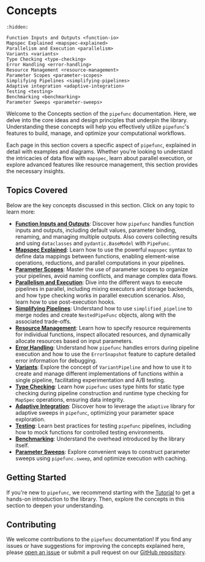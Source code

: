 # Concepts

```{toctree}
:hidden:

Function Inputs and Outputs <function-io>
Mapspec Explained <mapspec-explained>
Parallelism and Execution <parallelism>
Variants <variants>
Type Checking <type-checking>
Error Handling <error-handling>
Resource Management <resource-management>
Parameter Scopes <parameter-scopes>
Simplifying Pipelines <simplifying-pipelines>
Adaptive integration <adaptive-integration>
Testing <testing>
Benchmarking <benchmarking>
Parameter Sweeps <parameter-sweeps>
```

Welcome to the Concepts section of the `pipefunc` documentation.
Here, we delve into the core ideas and design principles that underpin the library.
Understanding these concepts will help you effectively utilize `pipefunc`'s features to build, manage, and optimize your computational workflows.

Each page in this section covers a specific aspect of `pipefunc`, explained in detail with examples and diagrams.
Whether you're looking to understand the intricacies of data flow with `mapspec`, learn about parallel execution, or explore advanced features like resource management, this section provides the necessary insights.

## Topics Covered

Below are the key concepts discussed in this section. Click on any topic to learn more:

- **[Function Inputs and Outputs](./function-io)**: Discover how `pipefunc` handles function inputs and outputs, including default values, parameter binding, renaming, and managing multiple outputs. Also covers collecting results and using `dataclasses` and `pydantic.BaseModel` with `PipeFunc`.
- **[Mapspec Explained](./mapspec-explained)**: Learn how to use the powerful `mapspec` syntax to define data mappings between functions, enabling element-wise operations, reductions, and parallel computations in your pipelines.
- **[Parameter Scopes](./parameter-scopes)**: Master the use of parameter scopes to organize your pipelines, avoid naming conflicts, and manage complex data flows.
- **[Parallelism and Execution](execution-and-parallelism.md)**: Dive into the different ways to execute pipelines in parallel, including mixing executors and storage backends, and how type checking works in parallel execution scenarios. Also, learn how to use post-execution hooks.
- **[Simplifying Pipelines](./simplifying-pipelines)**: Understand how to use `simplified_pipeline` to merge nodes and create `NestedPipeFunc` objects, along with the associated trade-offs.
- **[Resource Management](./resource-management)**: Learn how to specify resource requirements for individual functions, inspect allocated resources, and dynamically allocate resources based on input parameters.
- **[Error Handling](./error-handling)**: Understand how `pipefunc` handles errors during pipeline execution and how to use the `ErrorSnapshot` feature to capture detailed error information for debugging.
- **[Variants](./variants)**: Explore the concept of `VariantPipeline` and how to use it to create and manage different implementations of functions within a single pipeline, facilitating experimentation and A/B testing.
- **[Type Checking](./type-checking)**: Learn how `pipefunc` uses type hints for static type checking during pipeline construction and runtime type checking for `MapSpec` operations, ensuring data integrity.
- **[Adaptive Integration](./adaptive-integration)**: Discover how to leverage the `adaptive` library for adaptive sweeps in `pipefunc`, optimizing your parameter space exploration.
- **[Testing](./testing)**: Learn best practices for testing `pipefunc` pipelines, including how to mock functions for controlled testing environments.
- **[Benchmarking](./benchmarking)**: Understand the overhead introduced by the library itself.
- **[Parameter Sweeps](./parameter-sweeps)**: Explore convenient ways to construct parameter sweeps using `pipefunc.sweep`, and optimize execution with caching.

## Getting Started

If you're new to `pipefunc`, we recommend starting with the [Tutorial](../tutorial) to get a hands-on introduction to the library. Then, explore the concepts in this section to deepen your understanding.

## Contributing

We welcome contributions to the `pipefunc` documentation! If you find any issues or have suggestions for improving the concepts explained here, please [open an issue](https://github.com/pipefunc/pipefunc/issues/new) or submit a pull request on our [GitHub repository](https://github.com/pipefunc/pipefunc).
